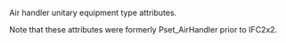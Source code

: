 Air handler unitary equipment type attributes.

<!-- end of short definition -->

Note that these attributes were formerly Pset_AirHandler prior to IFC2x2.
